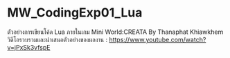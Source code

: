 # MW_CodingExp01_Lua
 ตัวอย่างการเขียนโค้ด Lua ภายในเกม Mini World:CREATA
By Thanaphat Khiawkhem
วิดีโอรวบรวมและนำเสนอตัวอย่างของผลงาน : https://www.youtube.com/watch?v=jPxSk3vfspE

